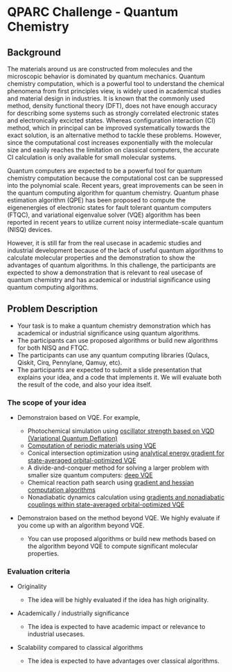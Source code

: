 # QPARC Challenge - Quantum Chemistry

## Background
The materials around us are constructed from molecules and the microscopic behavior is dominated by quantum mechanics.
Quantum chemistry computation, which is a powerful tool to understand the chemical phenomena from first principles view, is widely used in academical studies and material design in industries.
It is known that the commonly used method, density functional theory (DFT), does not have enough accuracy for describing some systems such as strongly correlated electronic states and electronically excicted states. 
Whereas configuration interaction (CI) method, which in principal can be improved systematically towards the exact solution, is an alternative method to tackle these problems. 
However, since the computational cost increases exponentially with the molecular size and easily reaches the limitation on classical computers, the accurate CI calculation is only available for small molecular systems.

Quantum computers are expected to be a powerful tool for quantum chemistry computation because the computational cost can be suppressed into the polynomial scale.
Recent years, great improvements can be seen in the quantum computing algorithm for quantum chemistry. 
Quantum phase estimation algorithm (QPE) has been proposed to compute the eigenenergies of electronic states for fault tolerant quantum computers (FTQC), and variational eigenvalue solver (VQE) algorithm has been reported in recent years to utilize current noisy intermediate-scale quantum (NISQ) devices.

However, it is still far from the real usecase in academic studies and industrial development because of the lack of useful quantum algorithms to calculate molecular properties and the demonstration to show the advantages of quantum algorithms. 
In this challenge, the participants are expected to show a demonstration that is relevant to real usecase of quantum chemistry and has academical or industrial significance using quantum computing algorithms.

## Problem Description
- Your task is to make a quantum chemistry demonstration which has academical or industrial significance using quantum algorithms. 
- The participants can use proposed algorithms or build new algorithms for both NISQ and FTQC.
- The participants can use any quantum computing libraries (Qulacs, Qiskit, Cirq, Pennylane, Qamuy, etc).
- The participants are expected to submit a slide presentation that explains your idea, and a code that implements it. We will evaluate both the result of the code, and also your idea itself.

### The scope of your idea
- Demonstraion based on VQE. For example,
    - Photochemical simulation using [oscillator strength based on VQD (Variational Quantum Deflation)](https://arxiv.org/abs/2002.11724)
    - [Computation of periodic materials using VQE](https://arxiv.org/abs/2008.09492) 
    - Conical intersection optimization using [analytical energy gradient for state-averaged orbital-optimized VQE](https://arxiv.org/abs/2107.12705)
    - A divide-and-conquer method for solving a larger problem with smaller size quantum computers: [deep VQE](https://arxiv.org/abs/2007.10917)
    - Chemical reaction path search using [gradient and hessian computation algorithms](https://arxiv.org/abs/1905.04054)
    - Nonadiabatic dynamics calculation using [gradients and nonadiabatic couplings within state-averaged orbital-optimized VQE](https://arxiv.org/abs/2009.11417)
    
- Demonstraion based on the method beyond VQE. We highly evaluate if you come up with an algorithm beyond VQE.
    - You can use proposed algorithms or build new methods based on the algorithm beyond VQE to compute significant molecular properties.

### Evaluation criteria
- Originality
    - The idea will be highly evaluated if the idea has high originality.

- Academically / industrially significance
    - The idea is expected to have academic impact or relevance to industrial usecases.

- Scalability compared to classical algorithms
    - The idea is expected to have advantages over classical algorithms.
